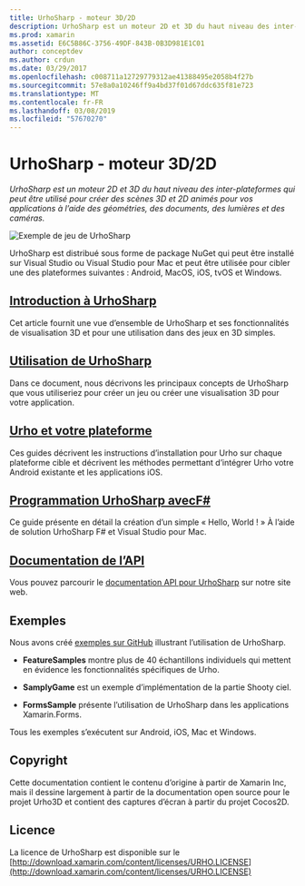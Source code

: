 ```yaml
---
title: UrhoSharp - moteur 3D/2D
description: UrhoSharp est un moteur 2D et 3D du haut niveau des inter-plateformes qui peut être utilisé pour créer des scènes 3D et 2D animés pour vos applications à l’aide des géométries, des documents, des lumières et des caméras.
ms.prod: xamarin
ms.assetid: E6C5B86C-3756-49DF-843B-0B3D981E1C01
author: conceptdev
ms.author: crdun
ms.date: 03/29/2017
ms.openlocfilehash: c008711a12729779312ae41388495e2058b4f27b
ms.sourcegitcommit: 57e8a0a10246ff9a4bd37f01d67ddc635f81e723
ms.translationtype: MT
ms.contentlocale: fr-FR
ms.lasthandoff: 03/08/2019
ms.locfileid: "57670270"
---
```

# <a name="urhosharp---3d2d-engine"></a>UrhoSharp - moteur 3D/2D

_UrhoSharp est un moteur 2D et 3D du haut niveau des inter-plateformes qui peut être utilisé pour créer des scènes 3D et 2D animés pour vos applications à l’aide des géométries, des documents, des lumières et des caméras._

![Exemple de jeu de UrhoSharp](images/video.gif)

UrhoSharp est distribué sous forme de package NuGet qui peut être installé sur Visual Studio ou Visual Studio pour Mac et peut être utilisée pour cibler une des plateformes suivantes : Android, MacOS, iOS, tvOS et Windows.

## <a name="an-introduction-to-urhosharpgraphics-gamesurhosharpintroductionmd"></a>[Introduction à UrhoSharp](~/graphics-games/urhosharp/introduction.md)

Cet article fournit une vue d’ensemble de UrhoSharp et ses fonctionnalités de visualisation 3D et pour une utilisation dans des jeux en 3D simples.

## <a name="using-urhosharpgraphics-gamesurhosharpusingmd"></a>[Utilisation de UrhoSharp](~/graphics-games/urhosharp/using.md)

Dans ce document, nous décrivons les principaux concepts de UrhoSharp que vous utiliseriez pour créer un jeu ou créer une visualisation 3D pour votre application.

## <a name="urho-and-your-platformgraphics-gamesurhosharpplatformindexmd"></a>[Urho et votre plateforme](~/graphics-games/urhosharp/platform/index.md)

Ces guides décrivent les instructions d’installation pour Urho sur chaque plateforme cible et décrivent les méthodes permettant d’intégrer Urho votre Android existante et les applications iOS.

## <a name="programming-urhosharp-with-fgraphics-gamesurhosharpfsharpmd"></a>[Programmation UrhoSharp avecF#](~/graphics-games/urhosharp/fsharp.md)

Ce guide présente en détail la création d’un simple « Hello, World ! » À l’aide de solution UrhoSharp F# et Visual Studio pour Mac.

## <a name="api-documentationhttpsdeveloperxamarincomapirooturho"></a>[Documentation de l’API](https://developer.xamarin.com/api/root/Urho/)

Vous pouvez parcourir le [documentation API pour UrhoSharp](https://developer.xamarin.com/api/root/Urho/) sur notre site web.

## <a name="samples"></a>Exemples

Nous avons créé [exemples sur GitHub](https://github.com/xamarin/urho-samples) illustrant l’utilisation de UrhoSharp.

- **FeatureSamples** montre plus de 40 échantillons individuels qui mettent en évidence les fonctionnalités spécifiques de Urho.

- **SamplyGame** est un exemple d’implémentation de la partie Shooty ciel.

- **FormsSample** présente l’utilisation de UrhoSharp dans les applications Xamarin.Forms.

Tous les exemples s’exécutent sur Android, iOS, Mac et Windows.

## <a name="copyright"></a>Copyright

Cette documentation contient le contenu d’origine à partir de Xamarin Inc, mais il dessine largement à partir de la documentation open source pour le projet Urho3D et contient des captures d’écran à partir du projet Cocos2D.

## <a name="license"></a>Licence

La licence de UrhoSharp est disponible sur le [http://download.xamarin.com/content/licenses/URHO.LICENSE](http://download.xamarin.com/content/licenses/URHO.LICENSE)

